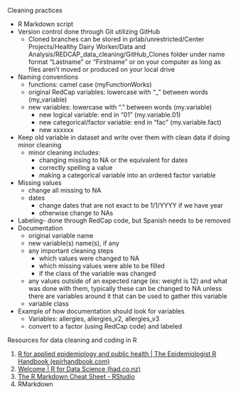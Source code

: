 Cleaning practices

- R Markdown script
- Version control done through Git utilizing GitHub
    - Cloned branches can be stored in prlab/unrestricted/Center Projects/Healthy Dairy Worker/Data and Analysis/REDCAP_data_cleaning/GitHub_Clones folder under name format “Lastname” or “Firstname” or on your computer as long as files aren’t moved or produced on your local drive
- Naming conventions
    - functions: camel case (myFunctionWorks)
    - original RedCap variables: lowercase with “_” between words (my_variable)
    - new variables: lowercase with “.” between words (my.variable)
        - new logical variable: end in “01” (my.variable.01)
        - new categorical/factor variable: end in “fac” (my.variable.fact)
        - new xxxxxx
- Keep old variable in dataset and write over them with clean data if doing minor cleaning
    - minor cleaning includes:
        - changing missing to NA or the equivalent for dates
        - correctly spelling a value
        - making a categorical variable into an ordered factor variable
- Missing values
    - change all missing to NA
    - dates
        - change dates that are not exact to be 1/1/YYYY if we have year
        - otherwise change to NAs
- Labeling- done through RedCap code, but Spanish needs to be removed
- Documentation
    - original variable name
    - new variable(s) name(s), if any
    - any important cleaning steps
        - which values were changed to NA
        - which missing values were able to be filled
        - if the class of the variable was changed
    - any values outside of an expected range (ex: weight is 12) and what was done with them, typically these can be changed to NA unless there are variables around it that can be used to gather this variable
    - variable class
- Example of how documentation should look for variables
    - Variables: allergies, allergies_v2, allergies_v3
    - convert to a factor (using RedCap code) and labeled

Resources for data cleaning and coding in R

1. [R for applied epidemiology and public health | The Epidemiologist R Handbook (epirhandbook.com)](https://epirhandbook.com/en/)
2. [Welcome | R for Data Science (had.co.nz)](https://r4ds.had.co.nz/index.html)
3. [The R Markdown Cheat Sheet - RStudio](https://www.rstudio.com/blog/the-r-markdown-cheat-sheet/)
4. RMarkdown
